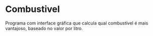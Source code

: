 # Combustivel
Programa com interface gráfica que calcula qual combustível é mais vantajoso, baseado no valor por litro.
